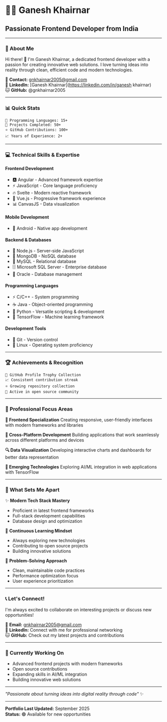 # 👨‍💻 Ganesh Khairnar
## Passionate Frontend Developer from India

---

### 🚀 About Me
Hi there! 👋 I'm Ganesh Khairnar, a dedicated frontend developer with a passion for creating innovative web solutions. I love turning ideas into reality through clean, efficient code and modern technologies.

📧 **Contact:** gnkhairnar2005@gmail.com  
💼 **LinkedIn:** [Ganesh Khairnar](https://linkedin.com/in/ganesh khairnar)  
🐱 **GitHub:** @gnkhairnar2005

---

### 📊 Quick Stats
```
🎯 Programming Languages: 15+
🚀 Projects Completed: 50+
⭐ GitHub Contributions: 100+
📈 Years of Experience: 2+
```

---

### 💻 Technical Skills & Expertise

#### **Frontend Development**
- 🅰️ Angular - Advanced framework expertise
- ⚡ JavaScript - Core language proficiency
- 🔥 Svelte - Modern reactive framework
- 💚 Vue.js - Progressive framework experience
- 📊 CanvasJS - Data visualization

#### **Mobile Development**
- 📱 Android - Native app development

#### **Backend & Databases**
- 💚 Node.js - Server-side JavaScript
- 🍃 MongoDB - NoSQL database
- 🐬 MySQL - Relational database
- 🗄️ Microsoft SQL Server - Enterprise database
- 🔶 Oracle - Database management

#### **Programming Languages**
- ⚡ C/C++ - System programming
- ☕ Java - Object-oriented programming
- 🐍 Python - Versatile scripting & development
- 🧠 TensorFlow - Machine learning framework

#### **Development Tools**
- 🔧 Git - Version control
- 🐧 Linux - Operating system proficiency

---

### 🏆 Achievements & Recognition
```
🏅 GitHub Profile Trophy Collection
📈 Consistent contribution streak
⭐ Growing repository collection
🌟 Active in open source community
```

---

### 💼 Professional Focus Areas

**🎨 Frontend Specialization**
Creating responsive, user-friendly interfaces with modern frameworks and libraries

**📱 Cross-Platform Development** 
Building applications that work seamlessly across different platforms and devices

**🔍 Data Visualization**
Developing interactive charts and dashboards for better data representation

**🤖 Emerging Technologies**
Exploring AI/ML integration in web applications with TensorFlow

---

### 🌟 What Sets Me Apart

✨ **Modern Tech Stack Mastery**
- Proficient in latest frontend frameworks
- Full-stack development capabilities
- Database design and optimization

🚀 **Continuous Learning Mindset**
- Always exploring new technologies
- Contributing to open source projects
- Building innovative solutions

🎯 **Problem-Solving Approach**
- Clean, maintainable code practices
- Performance optimization focus
- User experience prioritization

---

### 📞 Let's Connect!

I'm always excited to collaborate on interesting projects or discuss new opportunities!

📧 **Email:** gnkhairnar2005@gmail.com  
💼 **LinkedIn:** Connect with me for professional networking  
🐱 **GitHub:** Check out my latest projects and contributions  

---

### 🎯 Currently Working On
- Advanced frontend projects with modern frameworks
- Open source contributions
- Expanding skills in AI/ML integration
- Building innovative web solutions

---

*"Passionate about turning ideas into digital reality through code"* ✨

---

**Portfolio Last Updated:** September 2025  
**Status:** 🟢 Available for new opportunities
